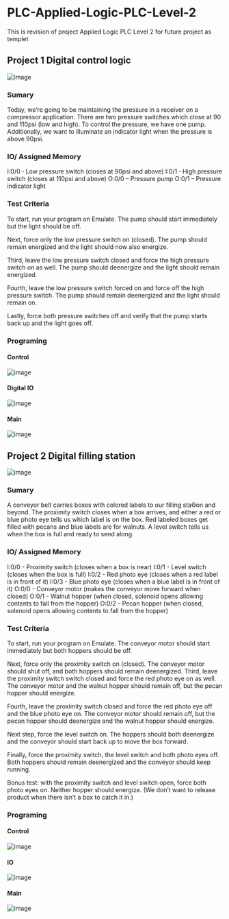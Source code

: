 # PLC-Applied-Logic-PLC-Level-2
This is revision of project Applied Logic PLC Level 2 for future project as templet  

## Project 1 Digital control logic
![image](https://github.com/faisalhazry/PLC-Applied-Logic-PLC-Level-2/assets/121289405/ed2852d4-bf9f-4898-bdb8-796ef5313e56)

### Sumary 
Today, we’re going to be maintaining the pressure in a receiver on a compressor application.  There are two pressure switches which close at 90 and 110psi (low and high).  To control the pressure, we have one pump.  Additionally, we want to illuminate an indicator light when the pressure is above 90psi.

### IO/ Assigned Memory
I:0/0 ‐ Low pressure switch (closes at 90psi and above) 
I:0/1 ‐ High pressure switch (closes at 110psi and above) 
O:0/0 – Pressure pump 
O:0/1 – Pressure indicator light

### Test Criteria
To start, run your program on Emulate.  The pump should start immediately but the light should be off. 

Next, force only the low pressure switch on (closed).  The pump should remain energized and the light should now also energize. 

Third, leave the low pressure switch closed and force the high pressure switch on as well.  The pump should deenergize and the light should remain energized. 

Fourth, leave the low pressure switch forced on and force off the high pressure switch.  The pump should remain deenergized and the light should remain on.  

Lastly, force both pressure switches off and verify that the pump starts back up and the light goes off. 

### Programing
#### Control
![image](https://github.com/faisalhazry/PLC-Applied-Logic-PLC-Level-2/assets/121289405/3337234b-9dff-4f61-a448-afe55389bc43)


#### Digital IO
![image](https://github.com/faisalhazry/PLC-Applied-Logic-PLC-Level-2/assets/121289405/da6198ca-1089-4182-b5ce-9ed77e4aba1a)

#### Main 
![image](https://github.com/faisalhazry/PLC-Applied-Logic-PLC-Level-2/assets/121289405/163c1107-f79d-4cc0-adce-9451d42adff5)


## Project 2 Digital filling station 
![image](https://github.com/faisalhazry/PLC-Applied-Logic-PLC-Level-2/assets/121289405/ceaa80e1-c2c2-423d-ae65-3a22dc25e2a2)

### Sumary
A conveyor belt carries boxes with colored labels to our filling staƟon and beyond. The proximity switch closes when a box arrives, and either a red or blue photo eye tells us which label is on the box. Red labeled boxes get filled with pecans and blue labels are for walnuts. A level switch tells us when the box is full and ready to send along.

### IO/ Assigned Memory
I:0/0 - Proximity switch (closes when a box is near)
I:0/1 - Level switch (closes when the box is full)
I:0/2 - Red photo eye (closes when a red label is in front of it)
I:0/3 - Blue photo eye (closes when a blue label is in front of it)
O:0/0 - Conveyor motor (makes the conveyor move forward when closed)
O:0/1 - Walnut hopper (when closed, solenoid opens allowing contents to fall from the hopper)
O:0/2 - Pecan hopper (when closed, solenoid opens allowing contents to fall from the hopper)

### Test Criteria
To start, run your program on Emulate. The conveyor motor should start immediately but both hoppers should be off.

Next, force only the proximity switch on (closed). The conveyor motor should shut off, and both hoppers should remain deenergized.
Third, leave the proximity switch switch closed and force the red photo eye on as well. The conveyor motor and the walnut hopper should remain off, but the pecan hopper should energize.

Fourth, leave the proximity switch closed and force the red photo eye off and the blue photo eye on. The conveyor motor should remain off, but the pecan hopper should deenergize and the walnut hopper should energize.

Next step, force the level switch on. The hoppers should both deenergize and the conveyor should start back up to move the box forward.

Finally, force the proximity switch, the level switch and both photo eyes off. Both hoppers should remain deenergized and the conveyor should keep running.

Bonus test: with the proximity switch and level switch open, force both photo eyes on. Neither hopper should energize. (We don’t want to release product when there isn’t a box to catch it in.)

### Programing
#### Control
![image](https://github.com/faisalhazry/PLC-Applied-Logic-PLC-Level-2/assets/121289405/048ef16c-8285-4cd9-baa0-37e425267b7c)

#### IO
![image](https://github.com/faisalhazry/PLC-Applied-Logic-PLC-Level-2/assets/121289405/3d92b759-9898-4415-a100-f6d677865a71)

#### Main 
![image](https://github.com/faisalhazry/PLC-Applied-Logic-PLC-Level-2/assets/121289405/524de7f3-aab4-42d0-8e1b-56e95b093bb5)






